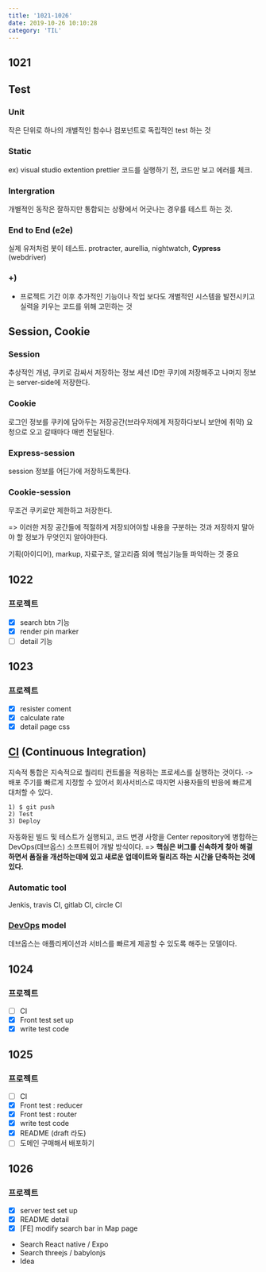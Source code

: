 ```yaml
---
title: '1021-1026'
date: 2019-10-26 10:10:28
category: 'TIL'
---
```


## 1021

## Test

### Unit

작은 단위로 하나의 개별적인 함수나 컴포넌트로 독립적인 test 하는 것

### Static

ex) visual studio extention prettier
코드를 실행하기 전, 코드만 보고 에러를 체크.

### Intergration

개별적인 동작은 잘하지만 통합되는 상황에서 어긋나는 경우를 테스트 하는 것.

### End to End (e2e)

실제 유저처럼 봇이 테스트. protracter, aurellia, nightwatch, **Cypress** (webdriver)

### +)

- 프로젝트 기간 이후 추가적인 기능이나 작업 보다도 개별적인 시스템을 발전시키고 실력을 키우는 코드를 위해 고민하는 것

## Session, Cookie

### Session

추상적인 개념, 쿠키로 감싸서 저장하는 정보
세션 ID만 쿠키에 저장해주고 나머지 정보는 server-side에 저장한다.

### Cookie

로그인 정보를 쿠키에 담아두는 저장공간(브라우저에게 저장하다보니 보안에 취약)
요청으로 오고 갈때마다 매번 전달된다.

### Express-session

session 정보를 어딘가에 저장하도록한다.

### Cookie-session

무조건 쿠키로만 제한하고 저장한다.

=> 이러한 저장 공간들에 적절하게 저장되어야할 내용을 구분하는 것과 저장하지 말아야 할 정보가 무엇인지 알아야한다.

기획(아이디어), markup, 자료구조, 알고리즘 외에 핵심기능들 파악하는 것 중요

## 1022

### 프로젝트

- [x] search btn 기능
- [x] render pin marker
- [ ] detail 기능

## 1023

### 프로젝트

- [x] resister coment
- [x] calculate rate
- [x] detail page css

## [CI](https://onboarding.circleci.com) (Continuous Integration)

지속적 통합은 지속적으로 퀄리티 컨트롤을 적용하는 프로세스를 실행하는 것이다.
-> 배포 주기를 빠르게 지정할 수 있어서 회사서비스로 따지면 사용자들의 반응에 빠르게 대처할 수 있다.

```
1) $ git push
2) Test
3) Deploy
```

자동화된 빌드 및 테스트가 실행되고, 코드 변경 사항을 Center repository에 병합하는 DevOps(데브옵스) 소프트웨어 개발 방식이다.
=> **핵심은 버그를 신속하게 찾아 해결하면서 품질을 개선하는데에 있고 새로운 업데이트와 릴리즈 하는 시간을 단축하는 것에 있다.**

### Automatic tool

Jenkis, travis CI, gitlab CI, circle CI

### [DevOps](https://aws.amazon.com/ko/devops/what-is-devops/) model

데브옵스는 애플리케이션과 서비스를 빠르게 제공할 수 있도록 해주는 모델이다.

## 1024

### 프로젝트

- [ ] CI
- [x] Front test set up
- [x] write test code

## 1025

### 프로젝트

- [ ] CI
- [x] Front test : reducer
- [x] Front test : router
- [x] write test code
- [x] README (draft 라도)
- [ ] 도메인 구매해서 배포하기

## 1026

### 프로젝트

- [x] server test set up
- [x] README detail
- [x] [FE] modify search bar in Map page

- Search React native / Expo
- Search threejs / babylonjs
- Idea
